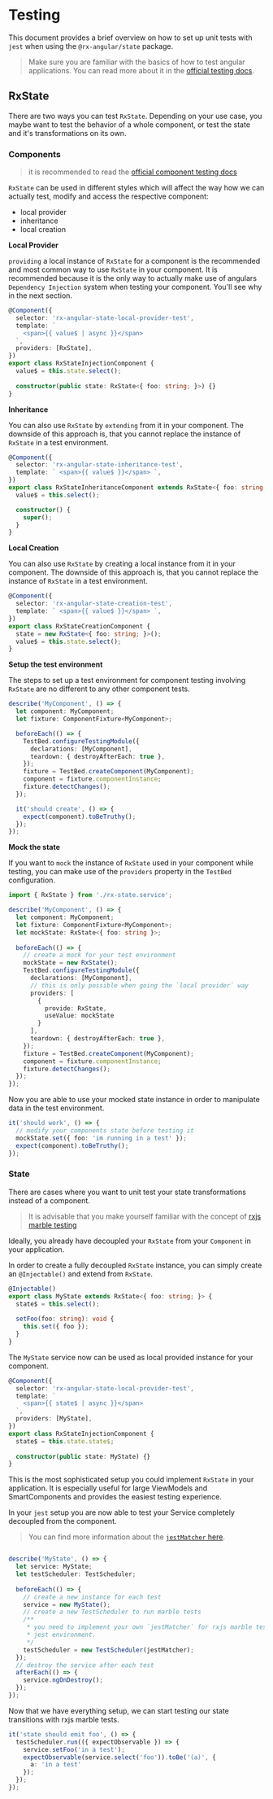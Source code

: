 # Testing

This document provides a brief overview on how to set up unit tests with `jest` when using the `@rx-angular/state`
package.

> Make sure you are familiar with the basics of how to test angular applications.
> You can read more about it in the [official testing docs](https://angular.io/guide/testing).

## RxState

There are two ways you can test `RxState`. Depending on your use case, you maybe want
to test the behavior of a whole component, or test the state and it's transformations on
its own.

### Components

> it is recommended to read the [official component testing docs](https://angular.io/guide/testing-components-basics)

`RxState` can be used in different styles which will affect the way how we can actually test, modify
and access the respective component:

* local provider
* inheritance
* local creation

**Local Provider**

`providing` a local instance of `RxState` for a component is the recommended and most common way to use `RxState` in your component.
It is recommended because it is the only way to actually make use of angulars `Dependency Injection` system
when testing your component. You'll see why in the next section.

```ts
@Component({
  selector: 'rx-angular-state-local-provider-test',
  template: `
    <span>{{ value$ | async }}</span>
  `,
  providers: [RxState],
})
export class RxStateInjectionComponent {
  value$ = this.state.select();
  
  constructor(public state: RxState<{ foo: string; }>) {}
}
```

**Inheritance**

You can also use `RxState` by `extending` from it in your component. The downside of this approach is, that
you cannot replace the instance of `RxState` in a test environment.

```ts
@Component({
  selector: 'rx-angular-state-inheritance-test',
  template: ` <span>{{ value$ }}</span> `,
})
export class RxStateInheritanceComponent extends RxState<{ foo: string; }> {
  value$ = this.select();

  constructor() {
    super();
  }
}
```

**Local Creation**

You can also use `RxState` by creating a local instance from it in your component. The downside of this approach is, that
you cannot replace the instance of `RxState` in a test environment.

```ts
@Component({
  selector: 'rx-angular-state-creation-test',
  template: ` <span>{{ value$ }}</span> `,
})
export class RxStateCreationComponent {
  state = new RxState<{ foo: string; }>();
  value$ = this.state.select();
}
```

**Setup the test environment**

The steps to set up a test environment for component testing involving `RxState` are no different
to any other component tests. 

```ts
describe('MyComponent', () => {
  let component: MyComponent;
  let fixture: ComponentFixture<MyComponent>;

  beforeEach(() => {
    TestBed.configureTestingModule({
      declarations: [MyComponent],
      teardown: { destroyAfterEach: true },
    });
    fixture = TestBed.createComponent(MyComponent);
    component = fixture.componentInstance;
    fixture.detectChanges();
  });

  it('should create', () => {
    expect(component).toBeTruthy();
  });
});
```

**Mock the state**

If you want to `mock` the instance of `RxState` used in your component while testing, you can make use
of the `providers` property in the `TestBed` configuration.

```ts
import { RxState } from './rx-state.service';

describe('MyComponent', () => {
  let component: MyComponent;
  let fixture: ComponentFixture<MyComponent>;
  let mockState: RxState<{ foo: string }>;
  
  beforeEach(() => {
    // create a mock for your test environment
    mockState = new RxState();
    TestBed.configureTestingModule({
      declarations: [MyComponent],
      // this is only possible when going the `local provider` way
      providers: [
        {
          provide: RxState,
          useValue: mockState
        }
      ],
      teardown: { destroyAfterEach: true },
    });
    fixture = TestBed.createComponent(MyComponent);
    component = fixture.componentInstance;
    fixture.detectChanges();
  });
});
```

Now you are able to use your mocked state instance in order to manipulate data in the test environment.

```ts
it('should work', () => {
  // modify your components state before testing it
  mockState.set({ foo: 'im running in a test' });
  expect(component).toBeTruthy();
});
```

### State

There are cases where you want to unit test your state transformations instead of a component.

> It is advisable that you make yourself familiar with the concept of [rxjs marble testing](https://rxjs.dev/guide/testing/marble-testing)

Ideally, you already have decoupled your `RxState` from your `Component` in your application.

In order to create a fully decoupled `RxState` instance, you can simply create an `@Injectable()` and 
extend from `RxState`.

```ts
@Injectable()
export class MyState extends RxState<{ foo: string; }> {
  state$ = this.select();
  
  setFoo(foo: string): void {
    this.set({ foo });
  }
}
```

The `MyState` service now can be used as local provided instance for your component.

```ts
@Component({
  selector: 'rx-angular-state-local-provider-test',
  template: `
    <span>{{ state$ | async }}</span>
  `,
  providers: [MyState],
})
export class RxStateInjectionComponent {
  state$ = this.state.state$;
  
  constructor(public state: MyState) {}
}
```

This is the most sophisticated setup you could implement `RxState` in your application. It is
especially useful for large ViewModels and SmartComponents and provides the easiest testing experience.

In your `jest` setup you are now able to test your Service completely decoupled from the component.

> You can find more information about the [`jestMatcher` here](https://github.com/rx-angular/rx-angular/blob/main/libs/test-helpers/src/lib/rx-marbles/jest.observable-matcher.ts).

```ts

describe('MyState', () => {
  let service: MyState;
  let testScheduler: TestScheduler;
  
  beforeEach(() => {
    // create a new instance for each test
    service = new MyState();
    // create a new TestScheduler to run marble tests
    /**
     * you need to implement your own `jestMatcher` for rxjs marble tests to work in your
     * jest environment.
     */
    testScheduler = new TestScheduler(jestMatcher);
  });
  // destroy the service after each test
  afterEach(() => {
    service.ngOnDestroy();
  });
});
```

Now that we have everything setup, we can start testing our state transitions with rxjs
marble tests.

```ts
it('state should emit foo', () => {
  testScheduler.run(({ expectObservable }) => {
    service.setFoo('in a test');
    expectObservable(service.select('foo')).toBe('(a)', {
      a: 'in a test'
    });
  });
});
```


